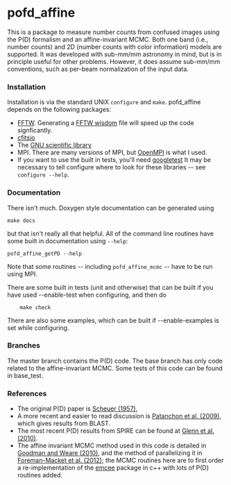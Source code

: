 pofd_affine
===========

This is a package to measure number counts from confused
images using the P(D) formalism and an affine-invariant
MCMC.  Both one band (i.e., number counts) and 2D
(number counts with color information) models are supported.
It was developed with sub-mm/mm astronomy in mind, but
is in principle useful for other problems.  However, it does
assume sub-mm/mm conventions, such as per-beam normalization
of the input data.

### Installation

Installation is via the standard UNIX `configure` and
`make`. pofd_affine depends on the following packages:
* [FFTW](http://www.fftw.org/).  Generating a 
  [FFTW wisdom](http://www.fftw.org/fftw-wisdom.1.html)
  file will speed up the code signficantly.
* [cfitsio](http://heasarc.gsfc.nasa.gov/fitsio/)
* The [GNU scientific library](http://www.gnu.org/software/gsl/)
* MPI. There are many versions of MPI, but 
   [OpenMPI](http://www.open-mpi.org/) is what I used. 
* If you want to use the built in tests, you'll need 
   [googletest](http://code.google.com/p/googletest/)
It may be necessary to tell configure where to look for these
libraries -- see `configure --help`.

### Documentation

There isn't much.  Doxygen style documentation can be
generated using

	make docs

but that isn't really all that helpful.   All of the command
line routines have some built in documentation using `--help`:

	pofd_affine_getPD --help

Note that some routines -- including `pofd_affine_mcmc` -- have to
be run using MPI.

There are some built in tests (unit and otherwise) that can be built
if you have used --enable-test when configuring, and then do

        make check

There are also some examples, which can be built if --enable-examples
is set while configuring.

### Branches

The master branch contains the P(D) code.  The base branch has
only code related to the affine-invariant MCMC.  Some tests of
this code can be found in base_test.

### References
* The original P(D) paper is [Scheuer (1957)](http://dx.doi.org/10.1017/S0305004100032825),
* A more recent and easier to read discussion is
  [Patanchon et al. (2009)](http://dx.doi.org/10.1088/0004-637X/707/2/1750),
  which gives results from BLAST.
* The most recent P(D) results from SPIRE can be found at
  [Glenn et al. (2010)](http://dx.doi.org/10.1111/j.1365-2966.2010.17781.x).
* The affine invariant MCMC method used in this code is detailed
  in [Goodman and Weare (2010)](http://msp.berkeley.edu/camcos/2010/5-1/camcos-v5-n1-p04-p.pdf),
  and the method of parallelizing it in
  [Foreman-Macket et al. (2012)](http://arxiv.org/abs/1202.3665); the MCMC
  routines here are to first order a re-implementation of the
  [emcee](https://github.com/dfm/emcee) package in c++ with lots of
  P(D) routines added.
